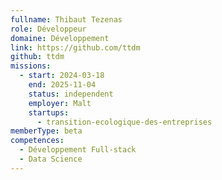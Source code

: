 ```yaml
---
fullname: Thibaut Tezenas
role: Développeur
domaine: Développement
link: https://github.com/ttdm
github: ttdm
missions:
  - start: 2024-03-18
    end: 2025-11-04
    status: independent
    employer: Malt
    startups:
      - transition-ecologique-des-entreprises
memberType: beta
competences:
  - Développement Full-stack
  - Data Science
---
```


